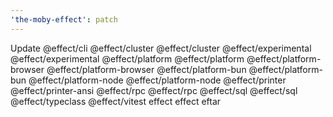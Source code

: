 ```yaml
---
'the-moby-effect': patch
---
```


Update @effect/cli @effect/cluster @effect/cluster @effect/experimental @effect/experimental @effect/platform @effect/platform @effect/platform-browser @effect/platform-browser @effect/platform-bun @effect/platform-bun @effect/platform-node @effect/platform-node @effect/printer @effect/printer-ansi @effect/rpc @effect/rpc @effect/sql @effect/sql @effect/typeclass @effect/vitest effect effect eftar
